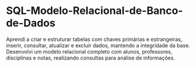 # SQL-Modelo-Relacional-de-Banco-de-Dados
Aprendi a criar e estruturar tabelas com chaves primárias e estrangeiras, inserir, consultar, atualizar e excluir dados, mantendo a integridade da base. Desenvolvi um modelo relacional completo com alunos, professores, disciplinas e notas, realizando consultas para análise de informações.
